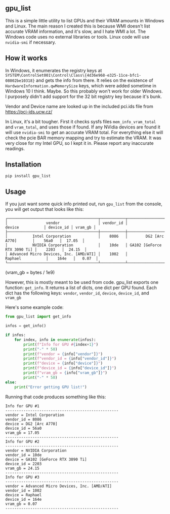 ## gpu_list

This is a simple little utility to list GPUs and their VRAM amounts in Windows and Linux. The main reason I created this is because WMI doesn't list accurate VRAM information, and it's slow, and I hate WMI a lot. The Windows code uses no external libraries or tools. Linux code will use `nvidia-smi` if necessary.

## How it works

In Windows, it enumerates the registry keys at `SYSTEM\ControlSet001\Control\Class\{4d36e968-e325-11ce-bfc1-08002be10318}` and gets the info from there.
It relies on the existence of `HardwareInformation.qwMemorySize` keys, which were added sometime in Windows 10 I think. Maybe. So this probably won't work for older Windows. I purposely didn't add support for the 32 bit registry key because it's bunk.

Vendor and Device name are looked up in the included pci.ids file from https://pci-ids.ucw.cz/

In Linux, it's a bit tougher. First it checks sysfs files `mem_info_vram_total` and `vram_total`, and uses those if found.
If any NVidia devices are found it will use `nvidia-smi` to get an accurate VRAM total. For everything else it will check the pcie BAR memory mapping and try to estimate the VRAM. It was very close for my Intel GPU, so I kept it in. Please report any inaccurate readings.

## Installation

`pip install gpu_list`

## Usage

If you just want some quick info printed out, run `gpu_list` from the console, you will get output that looks like this:
```
┌────────────────────────────────────────┬───────────┬─────────────────────────────┬───────────┬─────────┐
│                 vendor                 │ vendor_id │            device           │ device_id │ vram_gb │
├────────────────────────────────────────┼───────────┼─────────────────────────────┼───────────┼─────────┤
│           Intel Corporation            │    8086   │        DG2 [Arc A770]       │    56a0   │  17.05  │
│           NVIDIA Corporation           │    10de   │ GA102 [GeForce RTX 3090 Ti] │    2203   │  24.15  │
│ Advanced Micro Devices, Inc. [AMD/ATI] │    1002   │           Raphael           │    164e   │   0.07  │
└────────────────────────────────────────┴───────────┴─────────────────────────────┴───────────┴─────────┘
```

(vram_gb = bytes / 1e9)

However, this is mostly meant to be used from code.  gpu_list exports one function: `get_info`. It returns a list of dicts, one dict per GPU found.
Each dict has the following keys: `vendor`, `vendor_id`, `device`, `device_id`, and `vram_gb`

Here's some example code:

```python
from gpu_list import get_info

infos = get_info()

if infos:
    for index, info in enumerate(infos):
        print(f"Info for GPU #{index+1}")
        print("-" * 50)
        print(f"vendor = {info["vendor"]}")
        print(f"vendor_id = {info["vendor_id"]}")
        print(f"device = {info["device"]}")
        print(f"device_id = {info["device_id"]}")
        print(f"vram_gb = {info["vram_gb"]}")
        print("-" * 50)
else:
    print("Error getting GPU list!")
```

Running that code produces something like this:
```
Info for GPU #1
--------------------------------------------------
vendor = Intel Corporation
vendor_id = 8086
device = DG2 [Arc A770]
device_id = 56a0
vram_gb = 17.05
--------------------------------------------------
Info for GPU #2
--------------------------------------------------
vendor = NVIDIA Corporation
vendor_id = 10de
device = GA102 [GeForce RTX 3090 Ti]
device_id = 2203
vram_gb = 24.15
--------------------------------------------------
Info for GPU #3
--------------------------------------------------
vendor = Advanced Micro Devices, Inc. [AMD/ATI]
vendor_id = 1002
device = Raphael
device_id = 164e
vram_gb = 0.07
--------------------------------------------------
```